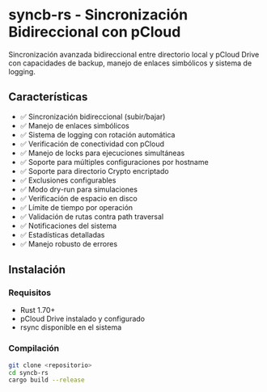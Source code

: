 # syncb-rs - Sincronización Bidireccional con pCloud

Sincronización avanzada bidireccional entre directorio local y pCloud Drive con capacidades de backup, manejo de enlaces simbólicos y sistema de logging.

## Características

- ✅ Sincronización bidireccional (subir/bajar)
- ✅ Manejo de enlaces simbólicos
- ✅ Sistema de logging con rotación automática
- ✅ Verificación de conectividad con pCloud
- ✅ Manejo de locks para ejecuciones simultáneas
- ✅ Soporte para múltiples configuraciones por hostname
- ✅ Soporte para directorio Crypto encriptado
- ✅ Exclusiones configurables
- ✅ Modo dry-run para simulaciones
- ✅ Verificación de espacio en disco
- ✅ Límite de tiempo por operación
- ✅ Validación de rutas contra path traversal
- ✅ Notificaciones del sistema
- ✅ Estadísticas detalladas
- ✅ Manejo robusto de errores

## Instalación

### Requisitos

- Rust 1.70+ 
- pCloud Drive instalado y configurado
- rsync disponible en el sistema

### Compilación

```bash
git clone <repositorio>
cd syncb-rs
cargo build --release